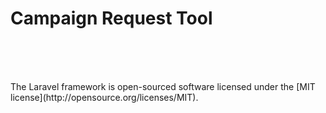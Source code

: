 <h1>Campaign Request Tool</h1>

<br><br><br>


<p>The Laravel framework is open-sourced software licensed under the [MIT license](http://opensource.org/licenses/MIT).</p>
